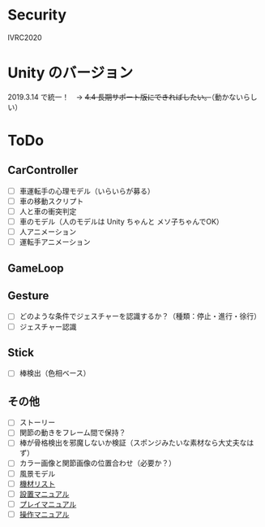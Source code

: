 # Security
IVRC2020

# Unity のバージョン
2019.3.14 で統一！　→ ~~4.4 長期サポート版にできればしたい。~~（動かないらしい）

# ToDo

## CarController
- [ ] 車運転手の心理モデル（いらいらが募る）
- [ ] 車の移動スクリプト
- [ ] 人と車の衝突判定
- [ ] 車のモデル（人のモデルは Unity ちゃんと メソ子ちゃんでOK）
- [ ] 人アニメーション
- [ ] 運転手アニメーション

## GameLoop

## Gesture
- [ ] どのような条件でジェスチャーを認識するか？（種類：停止・進行・徐行）
- [ ] ジェスチャー認識

## Stick
- [ ] 棒検出（色相ベース）

## その他
- [ ] ストーリー
- [ ] 関節の動きをフレーム間で保持？
- [ ] 棒が骨格検出を邪魔しないか検証（スポンジみたいな素材なら大丈夫なはず）
- [ ] カラー画像と関節画像の位置合わせ（必要か？）
- [ ] 風景モデル
- [ ] [機材リスト](機材リスト)
- [ ] [設置マニュアル](設置マニュアル)
- [ ] [プレイマニュアル](プレイマニュアル)
- [ ] [操作マニュアル](操作マニュアル)
